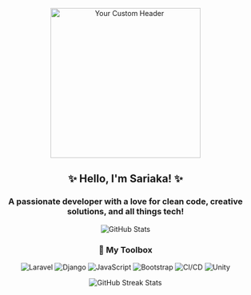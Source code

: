 <!-- Header Image (you can replace with a cute or minimalist design) -->
<p align="center">
  <img src="https://media.giphy.com/media/v1.Y2lkPTc5MGI3NjExMjllbHUxMjVkNGx4czFpdDJ0M2RqNWtpNmUxbGRseDRpOWp4NnY4ayZlcD12MV9zdGlja2Vyc19zZWFyY2gmY3Q9cw/drqmAm0kLnqPVzFB2p/giphy.gif" alt="Your Custom Header" width="300" />
</p>

<h2 align="center">✨ Hello, I'm Sariaka! ✨</h2>

<!-- Add a short, welcoming message -->
<h3 align="center">
  A passionate developer with a love for clean code, creative solutions, and all things tech!
</h3>

<!-- GitHub Stats (optional, to display contributions) -->
<p align="center">
  <img src="https://github-readme-stats.vercel.app/api?username=sasarika&show_icons=true&theme=rose_pine" alt="GitHub Stats" />
</p>

<!-- Skills Section -->
<h3 align="center">🔧 My Toolbox</h3>

<!-- Use icons for programming languages and tools -->
<p align="center">
  <!-- Replace with your own skills and icons -->
  <img src="https://img.shields.io/badge/Laravel-FF2D20?style=for-the-badge&logo=laravel&logoColor=white" alt="Laravel" />
  <img src="https://img.shields.io/badge/Django-092E20?style=for-the-badge&logo=django&logoColor=white" alt="Django" />
  <img src="https://img.shields.io/badge/JavaScript-F7DF1E?style=for-the-badge&logo=javascript&logoColor=black" alt="JavaScript" />
  <img src="https://img.shields.io/badge/Bootstrap-563D7C?style=for-the-badge&logo=bootstrap&logoColor=white" alt="Bootstrap" />
  <img src="https://img.shields.io/badge/CI%2FCD-009688?style=for-the-badge&logo=ci-cd&logoColor=white" alt="CI/CD" />
  <img src="https://img.shields.io/badge/Unity-000000?style=for-the-badge&logo=unity&logoColor=white" alt="Unity" />
</p>

<!-- Additional GitHub Contributions -->
<p align="center">
  <img src="https://github-readme-streak-stats.herokuapp.com/?user=sasarika&theme=rose_pine" alt="GitHub Streak Stats" />
</p>


